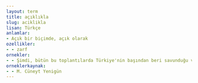```yaml
---
layout: term
title: açıklıkla
slug: aciklikla
lisan: Türkçe
anlamlar:
- Açık bir biçimde, açık olarak
ozellikler:
- - zarf
ornekler:
- - Şimdi, bütün bu toplantılarda Türkiye'nin başından beri savunduğu ve ileri sürdüğü görüşlerin ışığında birkaç şey açıklıkla ortaya çıkmıştır.
orneklerkaynak:
- - M. Cüneyt Yenigün
---
```

